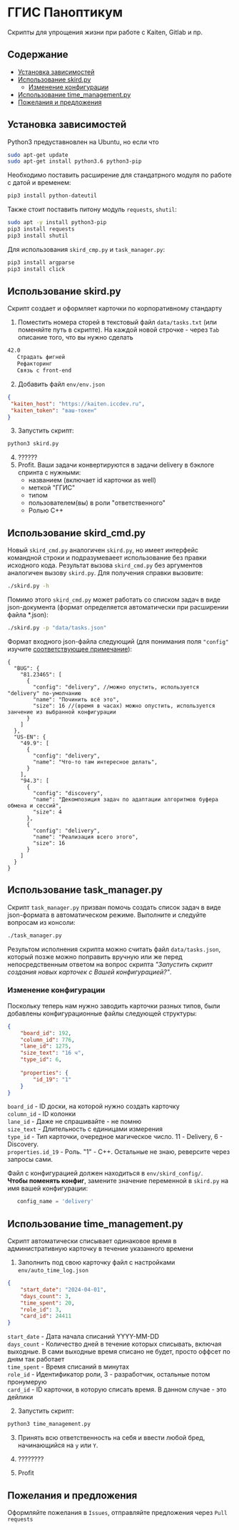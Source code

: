 # ГГИС Паноптикум
Скрипты для упрощения жизни при работе с Kaiten, Gitlab и пр.

## Cодержание  

- [Установка зависимостей](#установка-зависимостей)  
- [Использование skird.py](#использование-skirdpy)  
   - [Изменение конфигурации](#изменение-конфигурации)  
- [Использование time_management.py](#использование-time_managementpy)  
- [Пожелания и предложения](#пожелания-и-предложения)

## Установка зависимостей 

Python3 предуставновлен на Ubuntu, но если что
```bash
sudo apt-get update
sudo apt-get install python3.6 python3-pip
```

Необходимо поставить расширение для стандатрного модуля по работе с датой и временем:
```bash
pip3 install python-dateutil
```

Также стоит поставить питону модуль `requests`, `shutil`:
```bash
sudo apt -y install python3-pip
pip3 install requests
pip3 install shutil
```

Для использования `skird_cmp.py` и `task_manager.py`:
```bash
pip3 install argparse
pip3 install click
```

## Использование skird.py

Скрипт создает и оформляет карточки по корпоративному стандарту
 
1. Поместить номера сторей в текстовый файл `data/tasks.txt` (или поменяйте путь в скрипте). 
На каждой новой строчке - через `Tab` описание того, что вы нужно сделать

```txt
42.0
   Страдать фигней
   Рефакторинг
   Связь с front-end
```

2. Добавить файл `env/env.json`

```json
{
 "kaiten_host": "https://kaiten.iccdev.ru", 
 "kaiten_token": "ваш-токен"
}
```

3. Запустить скрипт: 

```bash
python3 skird.py
```

4. ??????
5. Profit. Ваши задачи конвертируются в задачи delivery в бэклоге спринта с нужными:
   - названием (включает id карточки as well)
   - меткой "ГГИС"
   - типом
   - пользователем(вы) в роли "ответственного"
   - Ролью C++

## Использование skird_cmd.py
Новый `skird_cmd.py` аналогичен `skird.py`, но имеет интерфейс командной строки и подразумеваеет использование без
правки исходного кода. Результат вызова `skird_cmd.py` без аргументов аналогичен вызову `skird.py`. Для получения
справки вызовите:
```bash
./skird.py -h
```

Помимо этого `skird_cmd.py` может работать со списком задач в виде json-документа (формат определяется автоматически
при расширении файла *.json):
```bash
./skird.py -p "data/tasks.json"
```
Формат входного json-файла следующий (для понимания поля `"config"` изучите [соответствующее примечание](#изменение-конфигурации)):
~~~json5
{
  "BUG": {
    "81.23465": [
      {
        "config": "delivery", //можно опустить, используется "delivery" по-умолчанию
        "name": "Починить всё это",
        "size": 16 //(время в часах) можно опустить, используется занчение из выбранной конфигурации
      }
    ]
  },
  "US-EN": {
    "49.9": [
      {
        "config": "delivery",
        "name": "Что-то там интересное делать",
      }
    ],
    "94.3": [
      {
        "config": "discovery",
        "name": "Декомпозиция задач по адаптации алгоритмов буфера обмена и сессий",
        "size": 4
      },
      {
        "config": "delivery",
        "name": "Реализация всего этого",
        "size": 16
      }
    ]
  }
}
~~~

## Использование task_manager.py
Скрипт `task_manager.py` призван помочь создать список задач в виде json-формата в автоматическом режиме. Выполните
и следуйте вопросам из консоли:
```bash
./task_manager.py
```

Результом исполнения скрипта можно считать файл `data/tasks.json`, который позже можно поправить вручную или же перед
непосредственным ответом на вопрос скрипта _"Запустить скрипт создания новых карточек с Вашей конфигурацией?"_.

### Изменение конфигурации

Поскольку теперь нам нужно заводить карточки разных типов, были добавлены конфигурационные файлы следующей структуры:

```json
{
    "board_id": 192,
    "column_id": 776,
    "lane_id": 1275,
    "size_text": "16 ч",
    "type_id": 6,
    
    "properties": { 
        "id_19": "1"
    }
}
```

`board_id` - ID доски, на которой нужно создать карточку  
`column_id` - ID колонки  
`lane_id` - Даже не спрашивайте - не помню  
`size_text` - Длительность с единицами измерения  
`type_id` - Тип карточки, очередное магическое число. 11 - Delivery, 6 - Discovery.  
`properties.id_19` - Роль. "1" - С++. Остальные не знаю, реверсите через запросы сами.  

Файл с конфигурацией должен находиться в `env/skird_config/`.  
**Чтобы поменять конфиг**, замените значение переменной в `skird.py` на имя вашей конфигурации:
```python
   config_name = 'delivery'
```

## Использование time_management.py

Скрипт автоматически списывает одинаковое время в административную карточку в течение указанного времени

1. Заполнить под свою карточку файл с настройками `env/auto_time_log.json`

```json
{
    "start_date": "2024-04-01",
    "days_count": 3,
    "time_spent": 20,
    "role_id": 3,
    "card_id": 24411
}
```
`start_date` - Дата начала списаний YYYY-MM-DD  
`days_count` - Количество дней в течение которых списывать, включая выходные.
В сами выходные время списано не будет, просто оффсет по дням так работает  
`time_spent` - Время списаний в минутах  
`role_id` - Идентификатор роли, 3 - разработчик, остальные потом пронумерую  
`card_id` - ID карточки, в которую списать время. В данном случае - это дейлики  

2. Запустить скрипт:

```bash
python3 time_management.py
```

3. Принять всю ответственность на себя и ввести любой бред, начинающийся на `y` или `Y`.

4. ????????

5. Profit

## Пожелания и предложения

Оформляйте пожелания в `Issues`, отправляйте предложения через `Pull requests`